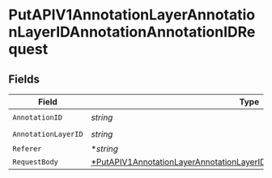 # PutAPIV1AnnotationLayerAnnotationLayerIDAnnotationAnnotationIDRequest


## Fields

| Field                                                                                                                                                                              | Type                                                                                                                                                                               | Required                                                                                                                                                                           | Description                                                                                                                                                                        |
| ---------------------------------------------------------------------------------------------------------------------------------------------------------------------------------- | ---------------------------------------------------------------------------------------------------------------------------------------------------------------------------------- | ---------------------------------------------------------------------------------------------------------------------------------------------------------------------------------- | ---------------------------------------------------------------------------------------------------------------------------------------------------------------------------------- |
| `AnnotationID`                                                                                                                                                                     | *string*                                                                                                                                                                           | :heavy_check_mark:                                                                                                                                                                 | N/A                                                                                                                                                                                |
| `AnnotationLayerID`                                                                                                                                                                | *string*                                                                                                                                                                           | :heavy_check_mark:                                                                                                                                                                 | N/A                                                                                                                                                                                |
| `Referer`                                                                                                                                                                          | **string*                                                                                                                                                                          | :heavy_minus_sign:                                                                                                                                                                 | N/A                                                                                                                                                                                |
| `RequestBody`                                                                                                                                                                      | [*PutAPIV1AnnotationLayerAnnotationLayerIDAnnotationAnnotationIDRequestBody](../../models/operations/putapiv1annotationlayerannotationlayeridannotationannotationidrequestbody.md) | :heavy_minus_sign:                                                                                                                                                                 | N/A                                                                                                                                                                                |
